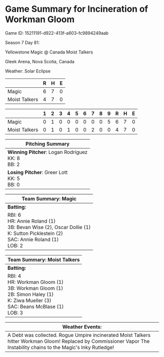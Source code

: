 # Game Summary for Incineration of Workman Gloom

Game ID: 15211191-d922-413f-a603-fc9894249aab

Season 7 Day 81:

Yellowstone Magic @ Canada Moist Talkers

Gleek Arena, Nova Scotia, Canada

Weather: Solar Eclipse



|  | R | H | E |
| --- | --- | --- | --- |
| Magic |   6 |   7 |   0 | 
| Moist Talkers |   4 |   7 |   0 | 


|  |   1 |   2 |   3 |   4 |   5 |   6 |   7 |   8 |   9 |  R | H | E |
| --- | --- | --- | --- | --- | --- | --- | --- | --- | --- | --- | --- | --- |
| Magic |   0 |   1 |   0 |   0 |   0 |   0 |   0 |   0 |   5 |   6 |   7 |   0 | 
| Moist Talkers |   0 |   1 |   0 |   1 |   0 |   0 |   2 |   0 |   0 |   4 |   7 |   0 | 


| Pitching Summary |
| --- |
| **Winning Pitcher**: Logan Rodriguez<br />KK: 8<br />BB: 2 |
| **Losing Pitcher**: Greer Lott<br />KK: 5<br />BB: 0 |


| Team Summary: Magic |
| --- |
| **Batting:** |
| RBI: 6 <br />HR: Annie Roland (1) <br />3B: Bevan Wise (2), Oscar Dollie (1) <br />K: Sutton Picklestein (2) <br />SAC: Annie Roland (1) <br />LOB: 2 |


| Team Summary: Moist Talkers |
| --- |
| **Batting:** |
| RBI: 4 <br />HR: Workman Gloom (1) <br />3B: Workman Gloom (1) <br />2B: Simon Haley (1) <br />K: Ziwa Mueller (3) <br />SAC: Beans McBlase (1) <br />LOB: 3 |


| **Weather Events:** |
| --- |
| A Debt was collected. Rogue Umpire incinerated Moist Talkers hitter Workman Gloom! Replaced by Commissioner Vapor The Instability chains to the Magic's Inky Rutledge! |

